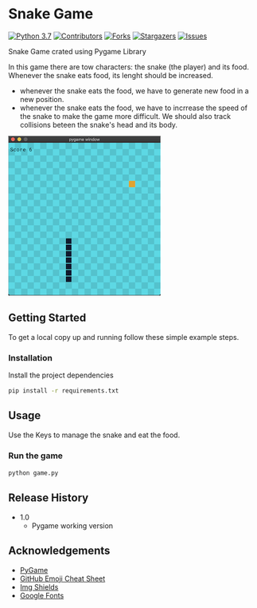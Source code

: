 # Snake Game

<!-- PROJECT SHIELDS -->
<!--
*** I'm using markdown "reference style" links for readability.
*** Reference links are enclosed in brackets [ ] instead of parentheses ( ).
*** See the bottom of this document for the declaration of the reference variables
*** for contributors-url, forks-url, etc. This is an optional, concise syntax you may use.
*** https://www.markdownguide.org/basic-syntax/#reference-style-links
-->
[![Python 3.7][python-shield]][python-url]
[![Contributors][contributors-shield]][contributors-url]
[![Forks][forks-shield]][forks-url]
[![Stargazers][stars-shield]][stars-url]
[![Issues][issues-shield]][issues-url]

Snake Game crated using Pygame Library

In this game there are tow characters: the snake (the player) and its food. Whenever the snake eats food, its lenght should be increased.
- whenever the snake eats the food, we have to generate new food in a new position.
- whenever the snake eats the food, we have to incrrease the speed of the snake to make the game more difficult. We should also track collisions beteen the snake's head and its body.



![ScreenShot][product-screenshot]


## Getting Started

To get a local copy up and running follow these simple example steps.

### Installation

Install the project dependencies

```sh
pip install -r requirements.txt
```

## Usage

Use the Keys to manage the snake and eat the food.

### Run the game
```sh 
python game.py
```


## Release History

* 1.0
    * Pygame working version


## Acknowledgements
* [PyGame](https://www.pygame.org/news)
* [GitHub Emoji Cheat Sheet](https://www.webpagefx.com/tools/emoji-cheat-sheet)
* [Img Shields](https://shields.io)
* [Google Fonts](https://fonts.google.com/)


<!-- MARKDOWN LINKS & IMAGES -->
<!-- https://www.markdownguide.org/basic-syntax/#reference-style-links -->
[python-shield]: https://img.shields.io/badge/python-3.7-blue.svg
[python-url]: https://www.python.org/downloads/release/python-370/
[contributors-shield]: https://img.shields.io/github/contributors/eballo/snake-pygame.svg?style=flat-square
[contributors-url]: https://github.com/eballo/snake-pygame/graphs/contributors
[forks-shield]: https://img.shields.io/github/forks/eballo/snake-pygame.svg?style=flat-square
[forks-url]: https://github.com/eballo/snake-pygame/network/members
[stars-shield]: https://img.shields.io/github/stars/eballo/snake-pygame.svg?style=flat-square
[stars-url]: https://github.com/eballo/snake-pygame/stargazers
[issues-shield]: https://img.shields.io/github/issues/eballo/snake-pygame.svg?style=flat-square
[issues-url]: https://github.com/eballo/snake-pygame/issues
[product-screenshot]: screenshots/screenshot01.png